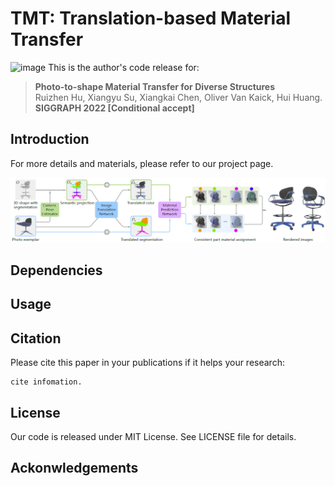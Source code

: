 # TMT: Translation-based Material Transfer
![image](https://github.com/XiangyuSu611/TMT/blob/master/docs/teaser.png)
This is the author's code release for:

> **Photo-to-shape Material Transfer for Diverse Structures**  
> Ruizhen Hu, Xiangyu Su, Xiangkai Chen, Oliver Van Kaick, Hui Huang.  
> **SIGGRAPH 2022 [Conditional accept]**

##  Introduction

For more details and materials, please refer to our project page.

![image](https://github.com/XiangyuSu611/TMT/blob/master/docs/overview.png)

## Dependencies

## Usage

## Citation

Please cite this paper in your publications if it helps your research:

```
cite infomation.
```

## License

Our code is released under MIT License. See LICENSE file for details.

## Ackonwledgements
